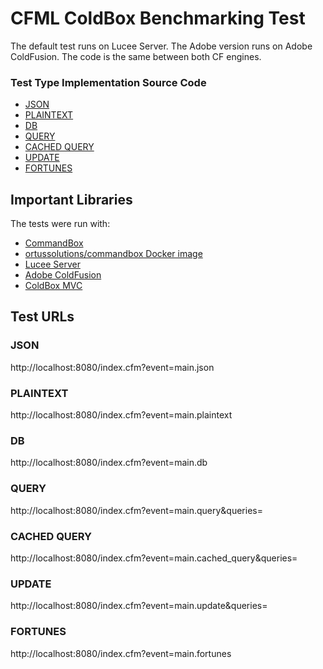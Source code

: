 # CFML ColdBox Benchmarking Test

The default test runs on Lucee Server.  The Adobe version runs on Adobe ColdFusion. 
The code is the same between both CF engines.

### Test Type Implementation Source Code

* [JSON](src/handlers/Main.cfc)
* [PLAINTEXT](src/handlers/Main.cfc)
* [DB](src/handlers/Main.cfc)
* [QUERY](src/handlers/Main.cfc)
* [CACHED QUERY](src/handlers/Main.cfc)
* [UPDATE](src/handlers/Main.cfc)
* [FORTUNES](src/handlers/Main.cfc)

## Important Libraries
The tests were run with:
* [CommandBox](https://commandbox.ortusbooks.com/)
* [ortussolutions/commandbox Docker image](https://hub.docker.com/r/ortussolutions/commandbox/)
* [Lucee Server](https://www.lucee.org/)
* [Adobe ColdFusion](https://coldfusion.adobe.com/)
* [ColdBox MVC](https://www.coldbox.org/)

## Test URLs
### JSON

http://localhost:8080/index.cfm?event=main.json

### PLAINTEXT

http://localhost:8080/index.cfm?event=main.plaintext

### DB

http://localhost:8080/index.cfm?event=main.db

### QUERY

http://localhost:8080/index.cfm?event=main.query&queries=

### CACHED QUERY

http://localhost:8080/index.cfm?event=main.cached_query&queries=

### UPDATE

http://localhost:8080/index.cfm?event=main.update&queries=

### FORTUNES

http://localhost:8080/index.cfm?event=main.fortunes

